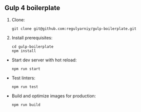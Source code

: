 ## Gulp 4 boilerplate

1. Clone:

    ```
    git clone git@github.com:regulyarniy/gulp-boilerplate.git
    ```

2. Install prerequisites:

    ```
    cd gulp-boilerplate
    npm install
    ```

* Start dev server with hot reload:

    ```npm run start```
    
* Test linters:

    ```npm run test```

* Build and optimize images for production:

    ```npm run build```



